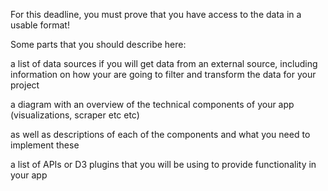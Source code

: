 For this deadline, you must prove that you have access to the data in a usable format!

Some parts that you should describe here:

a list of data sources if you will get data from an external source, including information on how your are going to filter and transform the data for your project

a diagram with an overview of the technical components of your app (visualizations, scraper etc etc)

as well as descriptions of each of the components and what you need to implement these

a list of APIs or D3 plugins that you will be using to provide functionality in your app

